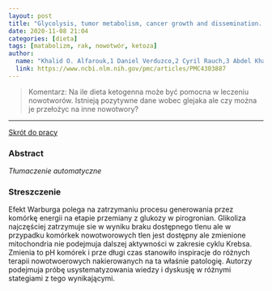 ```yaml
---
layout: post
title: "Glycolysis, tumor metabolism, cancer growth and dissemination. A new pH-based etiopathogenic perspective and therapeutic approach to an old cancer question"
date: 2020-11-08 21:04
categories: [dieta]
tags: [matabolizm, rak, nowotwór, ketoza]
author:
  name: "Khalid O. Alfarouk,1 Daniel Verduzco,2 Cyril Rauch,3 Abdel Khalig Muddathir,1 H. H Bashir Adil,1 Gamal O. Elhassan,4,5 Muntaser E. Ibrahim,1 Julian David Polo Orozco,6 Rosa Angela Cardone,7 Stephan J. Reshkin,7 and Salvador Harguindey6"
  link: https://www.ncbi.nlm.nih.gov/pmc/articles/PMC4303887
---
```


> Komentarz:
> Na ile dieta ketogenna może być pomocna w leczeniu nowotworów. Istnieją pozytywne dane wobec glejaka ale czy można je przełożyc na inne nowotwory?
> 
<hr>

[Skrót do pracy](https://www.ncbi.nlm.nih.gov/pmc/articles/PMC4303887) 

### Abstract


*Tłumaczenie automatyczne*

### Streszczenie
Efekt Warburga polega na zatrzymaniu procesu generowania przez komórkę energii na etapie przemiany z glukozy w pirogronian. Glikoliza najczęściej zatrzymuje sie w wyniku braku dostępnego tlenu ale w przypadku komórkek nowotworowych tlen jest dostępny ale zmienione mitochondria nie podejmuja dalszej aktywności w zakresie cyklu Krebsa. Zmienia to pH komórek i prze długi czas stanowiło inspiracje do różnych terapii nowotwoerowych nakierowanych na ta właśnie patologię.
Autorzy podejmuja próbę usystematyzowania wiedzy i dyskusję w różnymi stategiami z tego wynikającymi.
